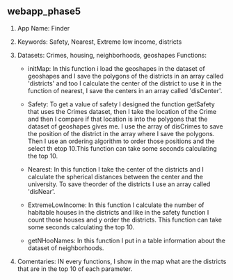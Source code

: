 ## webapp_phase5

1. App Name: Finder
2. Keywords: Safety, Nearest, Extreme low income, districts
3. Datasets: Crimes, housing, neighborhoods, geoshapes
   Functions: 
   - initMap: In this function i load the geoshapes in the dataset of geoshapes and I save the polygons of the districts in an array called 'districts' and too I calculate the center of the district to use it in the function of nearest, I save the centers in an array called 'disCenter'.
   
   - Safety: To get a value of safety I designed the function getSafety that uses the Crimes dataset, then I take the location of the Crime and then I compare if that location is into the polygons that the dataset of geoshapes gives me. I use the array of disCrimes to save the position of the district in the array where I save the polygons. Then I use an ordering algorithm to order those positions and the select th etop 10.This function can take some seconds calculating the top 10.
   
   - Nearest: In this function I take the center of the districts and I calculate the spherical distances between the center and the university. To save theorder of the districts I use an array called 'disNear'.
   
   - ExtremeLowIncome: In this function I calculate the number of habitable houses in the districts and like in the safety function I count those houses and y order the districts. This function can take some seconds calculating the top 10.
   
   - getNHooNames: In this function I put in a table information about the dataset of neighborhoods.
   
4. Comentaries: IN every functions, I show in the map what are the districts that are in the top 10 of each parameter.